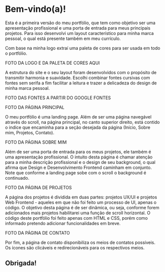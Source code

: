 # Bem-vindo(a)!

<p>Esta é a primeira versão do meu portfólio, que tem como objetivo ser uma apresentação profissional e uma porta de entrada para meus principais projetos. 
Para isso desenvolvi um layout característico para minha marca pessoal, o qual está presente também em meu currículo. </p>
<p>Com base na minha logo extraí uma paleta de cores para ser usada em todo o portfólio.</p>

FOTO DA LOGO E DA PALETA DE CORES AQUI

<p>A estrutura do site e o seu layout foram desenvolvidos com o propósito de transmitir harmonia e suavidade. Escolhi combinar fontes cursivas com fontes sem serifa 
a fim facilitar a leitura e trazer a delicadeza do design de minha marca pessoal.</p>

FOTO DAS FONTES A PARTIR DO GOOGLE FONTES

FOTO DA PÁGINA PRINCIPAL

<p>O meu portfólio é uma landing page. Além de ser uma página navegável através do scroll, na página principal, no canto superior direito, está contido o indice 
que encaminha para a seção desejada da página (Início, Sobre mim, Projetos, Contato). </p>

FOTO DA PÁGINA SOBRE MIM

<p>Além de ser uma porta de entrada para os meus projetos, ele também é uma apresentação profissional. O intuito desta página é chamar atenção para a minha descrição 
profissional e o design de seu background, o qual afirma que Design e Desenvolvimento Frontend caminham em conjunto. Note que conforme a landing page sobe com o 
scroll o background é continuado.</p>

FOTO DA PÁGINA DE PROJETOS

<p>A página dos projetos é dividida em duas partes: projetos UX/UI e projetos Web Frontend - aqueles em que não foi feito um processo de UI, apenas o código. O objetivo
desta página é de ser dinâmica, ou seja, conforme forem adicionados mais projetos habilitarei uma função de scroll horizontal. O código deste portfólio foi feito apenas
com HTML e CSS, porém como informado pretendo adicionar funcionalidades em breve.</p>

FOTO DA PÁGINA DE CONTATO

<p>Por fim, a página de contato disponibiliza os meios de contatos possíveis. Os ícones são clicáveis e redirecionáveis para os respectivos meios.</p>

<h2>Obrigada!</h2>

